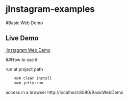 jInstagram-examples
===================


#Basic Web Demo 

## Live Demo 

[jInstagram Web Demo](http://jinstagram-demo.herokuapp.com/)

##How to use it

run at project path
```bash
    mvn clear install 
    mvn jetty:run
```
access in a browser
    http://localhost:8080/BasicWebDemo
